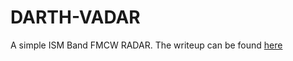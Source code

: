 # DARTH-VADAR
A simple ISM Band FMCW RADAR. The writeup can be found [here](https://pratapppv.github.io/DARTH-VADAR/)
